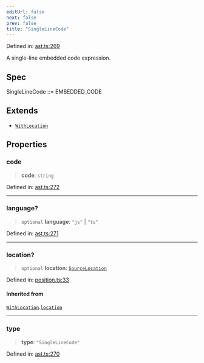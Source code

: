 ```yaml
---
editUrl: false
next: false
prev: false
title: "SingleLineCode"
---
```


Defined in: [ast.ts:269](https://github.com/rcs-agents/rcs-lang/blob/89258eb41dbc7637c8bdc8bfc04b38ebfa30409c/packages/ast/src/ast.ts#L269)

A single-line embedded code expression.

## Spec

SingleLineCode ::= EMBEDDED_CODE

## Extends

- [`WithLocation`](/api/ast/interfaces/withlocation/)

## Properties

### code

> **code**: `string`

Defined in: [ast.ts:272](https://github.com/rcs-agents/rcs-lang/blob/89258eb41dbc7637c8bdc8bfc04b38ebfa30409c/packages/ast/src/ast.ts#L272)

***

### language?

> `optional` **language**: `"js"` \| `"ts"`

Defined in: [ast.ts:271](https://github.com/rcs-agents/rcs-lang/blob/89258eb41dbc7637c8bdc8bfc04b38ebfa30409c/packages/ast/src/ast.ts#L271)

***

### location?

> `optional` **location**: [`SourceLocation`](/api/ast/interfaces/sourcelocation/)

Defined in: [position.ts:33](https://github.com/rcs-agents/rcs-lang/blob/89258eb41dbc7637c8bdc8bfc04b38ebfa30409c/packages/ast/src/position.ts#L33)

#### Inherited from

[`WithLocation`](/api/ast/interfaces/withlocation/).[`location`](/api/ast/interfaces/withlocation/#location)

***

### type

> **type**: `"SingleLineCode"`

Defined in: [ast.ts:270](https://github.com/rcs-agents/rcs-lang/blob/89258eb41dbc7637c8bdc8bfc04b38ebfa30409c/packages/ast/src/ast.ts#L270)

